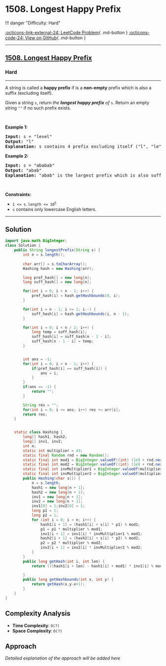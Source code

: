 # 1508. Longest Happy Prefix

!!! danger "Difficulty: Hard"

[:octicons-link-external-24: LeetCode Problem](https://leetcode.com/problems/longest-happy-prefix/){ .md-button }
[:octicons-code-24: View on GitHub](https://github.com/RAJ8664/Leetcode/tree/master/1508-longest-happy-prefix){ .md-button }

---

<h2><a href="https://leetcode.com/problems/longest-happy-prefix">1508. Longest Happy Prefix</a></h2><h3>Hard</h3><hr><p>A string is called a <strong>happy prefix</strong> if is a <strong>non-empty</strong> prefix which is also a suffix (excluding itself).</p>

<p>Given a string <code>s</code>, return <em>the <strong>longest happy prefix</strong> of</em> <code>s</code>. Return an empty string <code>&quot;&quot;</code> if no such prefix exists.</p>

<p>&nbsp;</p>
<p><strong class="example">Example 1:</strong></p>

<pre>
<strong>Input:</strong> s = &quot;level&quot;
<strong>Output:</strong> &quot;l&quot;
<strong>Explanation:</strong> s contains 4 prefix excluding itself (&quot;l&quot;, &quot;le&quot;, &quot;lev&quot;, &quot;leve&quot;), and suffix (&quot;l&quot;, &quot;el&quot;, &quot;vel&quot;, &quot;evel&quot;). The largest prefix which is also suffix is given by &quot;l&quot;.
</pre>

<p><strong class="example">Example 2:</strong></p>

<pre>
<strong>Input:</strong> s = &quot;ababab&quot;
<strong>Output:</strong> &quot;abab&quot;
<strong>Explanation:</strong> &quot;abab&quot; is the largest prefix which is also suffix. They can overlap in the original string.
</pre>

<p>&nbsp;</p>
<p><strong>Constraints:</strong></p>

<ul>
	<li><code>1 &lt;= s.length &lt;= 10<sup>5</sup></code></li>
	<li><code>s</code> contains only lowercase English letters.</li>
</ul>


---

## Solution

```java
import java.math.BigInteger;
class Solution {
    public String longestPrefix(String s) {
        int n = s.length();
        
        char arr[] = s.toCharArray();
        Hashing hash = new Hashing(arr);

        long pref_hash[] = new long[n];
        long suff_hash[] = new long[n];

        for(int i = 0; i < n - 1; i++) {
            pref_hash[i] = hash.getHashbounds(0, i);
        }

        for(int i = n - 1; i >= 1; i--) {
            suff_hash[i] = hash.getHashbounds(i, n - 1);
        }

        for(int i = 0; i < n / 2; i++) {
            long temp = suff_hash[i];
            suff_hash[i] = suff_hash[n - 1 - i];
            suff_hash[n - 1 - i] = temp;
        }


        int ans = -1;
        for(int i = 0; i < n - 1; i++) {
            if(pref_hash[i] == suff_hash[i]) {
                ans = i;
            }
        }
        if(ans == -1) {
            return "";
        }

        String res = "";
        for(int i = 0; i <= ans; i++) res += arr[i];
        return res;
    }


    static class Hashing {
        long[] hash1, hash2;
        long[] inv1, inv2;
        int n;
        static int multiplier = 43;
        static final Random rnd = new Random();
        static final int mod1 = BigInteger.valueOf((int) (1e9 + rnd.nextInt((int) 1e9))).nextProbablePrime().intValue();
        static final int mod2 = BigInteger.valueOf((int) (1e9 + rnd.nextInt((int) 1e9))).nextProbablePrime().intValue();
        static final int invMultiplier1 = BigInteger.valueOf(multiplier).modInverse(BigInteger.valueOf(mod1)).intValue();
        static final int invMultiplier2 = BigInteger.valueOf(multiplier).modInverse(BigInteger.valueOf(mod2)).intValue();
        public Hashing(char s[]) {
            n = s.length;
            hash1 = new long[n + 1];
            hash2 = new long[n + 1];
            inv1 = new long[n + 1];
            inv2 = new long[n + 1];
            inv1[0] = 1;inv2[0] = 1;
            long p1 = 1;
            long p2 = 1;
            for (int i = 0; i < n; i++) {
                hash1[i + 1] = (hash1[i] + s[i] * p1) % mod1;
                p1 = p1 * multiplier % mod1;
                inv1[i + 1] = inv1[i] * invMultiplier1 % mod1;
                hash2[i + 1] = (hash2[i] + s[i] * p2) % mod2;
                p2 = p2 * multiplier % mod2;
                inv2[i + 1] = inv2[i] * invMultiplier2 % mod2;
            }
        }
        public long getHash(int i, int len) {
            return (((hash1[i + len] - hash1[i] + mod1) * inv1[i] % mod1) << 32) + (hash2[i + len] - hash2[i] + mod2) * inv2[i] % mod2;

        }
        public long getHashbounds(int x, int y) {
            return getHash(x,y-x+1);
        }
    }
}
```

## Complexity Analysis

- **Time Complexity**: `O(?)`
- **Space Complexity**: `O(?)`

## Approach

*Detailed explanation of the approach will be added here*


